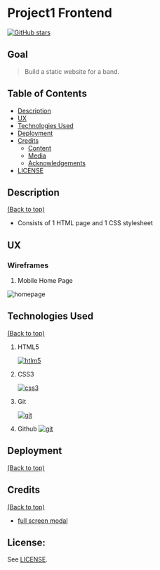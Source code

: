 # Project1 Frontend

<a href="https://github.com/DamianMcNulty/project1frontend/stargazers">
    <img src="https://img.shields.io/github/stars/DamianMcNulty/project1frontend.svg?style=social" alt="GitHub stars">
</a>

## Goal
>Build a static website for a band.

## Table of Contents
- [Description](#description)
- [UX](#ux)
- [Technologies Used](#technologies-used)
- [Deployment](#deployment)
- [Credits](#credits)
    - [Content](#content)
    - [Media](#media)
    - [Acknowledgements](#acknowledgements)
- [LICENSE](#license)

## Description
[(Back to top)](#table-of-contents)
* Consists of 1 HTML page and 1 CSS stylesheet

## UX

### Wireframes
1. Mobile Home Page

![homepage](balsamiq_project1frontend_mobile_wireframes/webp/project1frontend_homepage.webp)

## Technologies Used
[(Back to top)](#table-of-contents)
1. HTML5  

    [![htlm5](https://github.com/DamianMcNulty/my-first-website/blob/master/img/HTML5_logo_and_wordmark.svg)](https://en.wikipedia.org/wiki/HTML5) 

2. CSS3

    [![css3](https://github.com/DamianMcNulty/my-first-website/blob/master/img/CSS3_logo_and_wordmark.svg)](https://en.wikipedia.org/wiki/Cascading_Style_Sheets)  

3. Git  

    [![git](https://github.com/DamianMcNulty/my-first-website/blob/master/img/Git-logo.svg)](https://en.wikipedia.org/wiki/Git)  

1. Github
    [![git](https://github.com/DamianMcNulty/my-first-website/blob/master/img/Octicons-mark-github.svg)](https://en.wikipedia.org/wiki/GitHub) 
 
## Deployment
[(Back to top)](#table-of-contents)

## Credits
[(Back to top)](#table-of-contents)

* [full screen modal](https://medium.com/@andrejsabrickis/a-fullscreen-modal-with-fixed-header-footer-and-a-scrollable-content-1656845c8171)

## License:

See [LICENSE](LICENSE).
